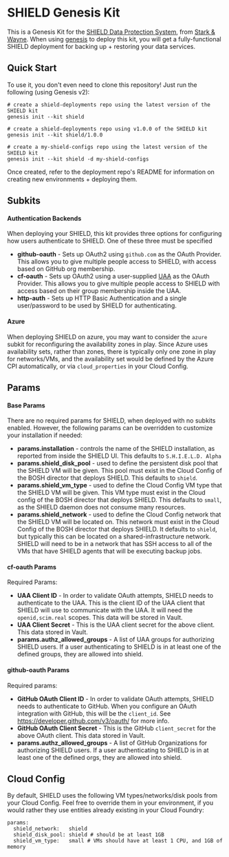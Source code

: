 SHIELD Genesis Kit
==================

This is a Genesis Kit for the [SHIELD Data Protection System][1],
from [Stark & Wayne][2]. When using [genesis][3] to deploy this kit,
you will get a fully-functional SHIELD deployment for backing up + restoring
your data services.

Quick Start
-----------

To use it, you don't even need to clone this repository!  Just run
the following (using Genesis v2):

```
# create a shield-deployments repo using the latest version of the SHIELD kit
genesis init --kit shield

# create a shield-deployments repo using v1.0.0 of the SHIELD kit
genesis init --kit shield/1.0.0

# create a my-shield-configs repo using the latest version of the SHIELD kit
genesis init --kit shield -d my-shield-configs
```

Once created, refer to the deployment repo's README for information on creating
new environments + deploying them.

Subkits
-------

#### Authentication Backends

When deploying your SHIELD, this kit provides three options for configuring
how users authenticate to SHIELD. One of these three must be specified

- **github-oauth** - Sets up OAuth2 using `github.com` as the OAuth Provider.
  This allows you to give multiple people access to SHIELD, with access based on
  GitHub org membership.
- **cf-oauth** - Sets up OAuth2 using a user-supplied [UAA][4] as the OAuth Provider.
  This allows you to give multiple people access to SHIELD with access based on
  their group membership inside the UAA.
- **http-auth** - Sets up HTTP Basic Authentication and a single user/password
  to be used by SHIELD for authenticating.

#### Azure

When deploying SHIELD on azure, you may want to consider the `azure` subkit for
reconfiguring the availability zones in play. Since Azure uses availability sets,
rather than zones, there is typically only one zone in play for networks/VMs,
and the availability set would be defined by the Azure CPI automatically, or via
`cloud_properties` in your Cloud Config.

Params
------

#### Base Params

There are no required params for SHIELD, when deployed with no subkits enabled.
However, the following params can be overridden to customize your installation
if needed:

- **params.installation** - controls the name of the SHIELD installation, as reported
  from inside the SHIELD UI. This defaults to `S.H.I.E.L.D. Alpha`
- **params.shield_disk_pool** - used to define the persistent disk pool that the SHIELD VM will
  be given. This pool must exist in the Cloud Config of the BOSH director that deploys
  SHIELD. This defaults to `shield`.
- **params.shield_vm_type** - used to define the Cloud Config VM type that the SHIELD VM
  will be given. This VM type must exist in the Cloud config of the BOSH director that
  deploys SHIELD. This defaults to `small`, as the SHIELD daemon does not consume many
  resources.
- **params.shield_network** - used to define the Cloud Config network that the SHIELD
  VM will be located on. This network must exist in the Cloud Config of the BOSH director
  that deploys SHIELD. It defaults to `shield`, but typically this can be located
  on a shared-infrastructure network. SHIELD will need to be in a network that has SSH
  access to all of the VMs that have SHIELD agents that will be executing backup jobs.

#### cf-oauth Params

Required Params:

- **UAA Client ID** - In order to validate OAuth attempts, SHIELD needs to authenticate
  to the UAA. This is the client ID of the UAA client that SHIELD will use to communicate
  with the UAA. It will need the `openid,scim.real` scopes. This data will be stored in Vault.
- **UAA Client Secret** - This is the UAA client secret for the above client. This data
  stored in Vault.
- **params.authz_allowed_groups** - A list of UAA groups for authorizing SHIELD users.
  If a user authenticating to SHIELD is in at least one of the defined groups, they are
  allowed into shield.

#### github-oauth Params

Required params:

- **GitHub OAuth Client ID** - In order to validate OAuth attempts, SHIELD needs to authenticate
  to GitHub. When you configure an OAuth integration with GitHub, this will be the `client_id`.
  See https://developer.github.com/v3/oauth/ for more info.
- **GitHub OAuth Client Secret** - This is the GitHub `client_secret` for the above OAuth client.
  This data stored in Vault.
- **params.authz_allowed_groups** - A list of GitHub Organizations for authorizing SHIELD users.
  If a user authenticating to SHIELD is in at least one of the defined orgs, they are
  allowed into shield.

Cloud Config
------------

By default, SHIELD uses the following VM types/networks/disk pools from your
Cloud Config. Feel free to override them in your environment, if you would
rather they use entities already existing in your Cloud Foundry:

```
params:
  shield_network:   shield
  shield_disk_pool: shield # should be at least 1GB
  shield_vm_type:   small # VMs should have at least 1 CPU, and 1GB of memory
```

[1]: https://github.com/starkandwayne/shield
[2]: https://starkandwayne.com
[3]: https://github.com/starkandwayne/genesis
[4]: https://github.com/cloudfoundry/uaa
